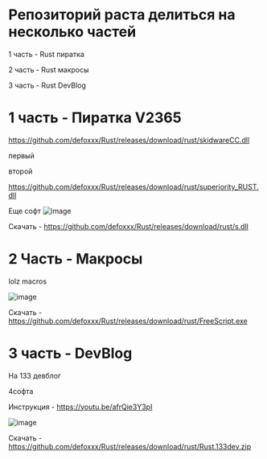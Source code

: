 # Репозиторий раста делиться на несколько частей
1 часть - Rust пиратка

2 часть - Rust макросы

3 часть - Rust DevBlog



# 1 часть - Пиратка V2365

https://github.com/defoxxx/Rust/releases/download/rust/skidwareCC.dll

первый

второй

https://github.com/defoxxx/Rust/releases/download/rust/superiority_RUST.dll

Еще софт 
![image](https://user-images.githubusercontent.com/53594431/206904533-c95999de-ff34-4d48-b7af-dc26201ea303.png)


Скачать - https://github.com/defoxxx/Rust/releases/download/rust/s.dll

# 2 Часть - Макросы

lolz macros


![image](https://user-images.githubusercontent.com/53594431/198866425-51e7510c-8dba-4ea6-9f5f-b81f99863b05.png)


Скачать - https://github.com/defoxxx/Rust/releases/download/rust/FreeScript.exe


# 3 часть - DevBlog

На 133 девблог

4софта

Инструкция - https://youtu.be/afrQie3Y3pI 

![image](https://user-images.githubusercontent.com/53594431/198866468-f9fea422-5284-4198-9be1-39be3e7cd507.png)


Скачать - https://github.com/defoxxx/Rust/releases/download/rust/Rust.133dev.zip


